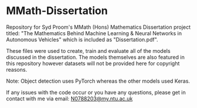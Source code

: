 # MMath-Dissertation
Repository for Syd Proom's MMath (Hons) Mathematics Dissertation project titled: "The Mathematics Behind Machine Learning & Neural Networks in Autonomous Vehicles" which is included as "Dissertation.pdf".

These files were used to create, train and evaluate all of the models discussed in the dissertation. The models themselves are also featured in this repository however datasets will not be provided here for copyright reasons.

Note: Object detection uses PyTorch whereas the other models used Keras.

If any issues with the code occur or you have any questions, please get in contact with me via email: N0788203@my.ntu.ac.uk
